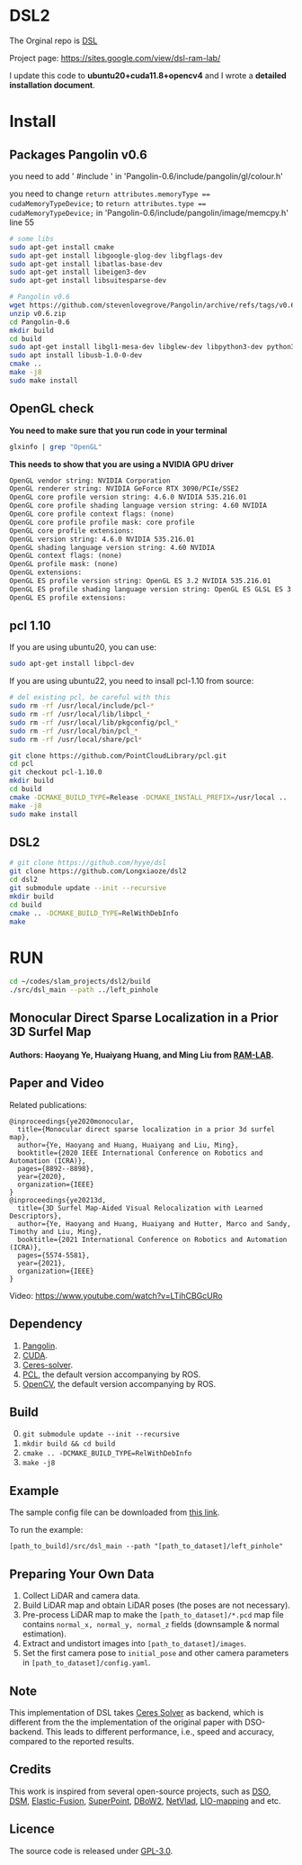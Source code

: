 # DSL2

The Orginal repo is [DSL](https://github.com/hyye/dsl)

Project page: https://sites.google.com/view/dsl-ram-lab/

I update this code to **ubuntu20+cuda11.8+opencv4** and I wrote a **detailed installation document**.

# Install
## Packages Pangolin v0.6
you need to add ' #include<limits> ' in 'Pangolin-0.6/include/pangolin/gl/colour.h'

you need to change `return attributes.memoryType == cudaMemoryTypeDevice;` to `return attributes.type == cudaMemoryTypeDevice;`  in 'Pangolin-0.6/include/pangolin/image/memcpy.h' line 55

``` bash
# some libs
sudo apt-get install cmake
sudo apt-get install libgoogle-glog-dev libgflags-dev
sudo apt-get install libatlas-base-dev
sudo apt-get install libeigen3-dev
sudo apt-get install libsuitesparse-dev

# Pangolin v0.6
wget https://github.com/stevenlovegrove/Pangolin/archive/refs/tags/v0.6.zip
unzip v0.6.zip
cd Pangolin-0.6
mkdir build
cd build
sudo apt-get install libgl1-mesa-dev libglew-dev libpython3-dev python3-numpy cmake ffmpeg libavcodec-dev libavutil-dev libavformat-dev libswscale-dev libjpeg-dev libpng-dev libtiff-dev libopenexr-dev
sudo apt install libusb-1.0-0-dev
cmake ..
make -j8
sudo make install
```

## OpenGL check
**You need to make sure that you run code in your terminal**
``` bash
glxinfo | grep "OpenGL"
```
**This needs to show that you are using a NVIDIA GPU driver**
``` html
OpenGL vendor string: NVIDIA Corporation
OpenGL renderer string: NVIDIA GeForce RTX 3090/PCIe/SSE2
OpenGL core profile version string: 4.6.0 NVIDIA 535.216.01
OpenGL core profile shading language version string: 4.60 NVIDIA
OpenGL core profile context flags: (none)
OpenGL core profile profile mask: core profile
OpenGL core profile extensions:
OpenGL version string: 4.6.0 NVIDIA 535.216.01
OpenGL shading language version string: 4.60 NVIDIA
OpenGL context flags: (none)
OpenGL profile mask: (none)
OpenGL extensions:
OpenGL ES profile version string: OpenGL ES 3.2 NVIDIA 535.216.01
OpenGL ES profile shading language version string: OpenGL ES GLSL ES 3.20
OpenGL ES profile extensions:

```

## pcl 1.10
If you are using ubuntu20, you can use:
``` bash
sudo apt-get install libpcl-dev
```

If you are using ubuntu22, you need to insall pcl-1.10 from source:
``` bash
# del existing pcl, be careful with this
sudo rm -rf /usr/local/include/pcl-*
sudo rm -rf /usr/local/lib/libpcl_*
sudo rm -rf /usr/local/lib/pkgconfig/pcl_*
sudo rm -rf /usr/local/bin/pcl_*
sudo rm -rf /usr/local/share/pcl*

git clone https://github.com/PointCloudLibrary/pcl.git
cd pcl
git checkout pcl-1.10.0
mkdir build
cd build
cmake -DCMAKE_BUILD_TYPE=Release -DCMAKE_INSTALL_PREFIX=/usr/local ..
make -j8
sudo make install
```

## DSL2
``` bash
# git clone https://github.com/hyye/dsl
git clone https://github.com/Longxiaoze/dsl2
cd dsl2
git submodule update --init --recursive
mkdir build
cd build
cmake .. -DCMAKE_BUILD_TYPE=RelWithDebInfo
make
```


# RUN
``` bash
cd ~/codes/slam_projects/dsl2/build
./src/dsl_main --path ../left_pinhole
```


## Monocular Direct Sparse Localization in a Prior 3D Surfel Map
#### Authors: Haoyang Ye, Huaiyang Huang, and Ming Liu from [RAM-LAB](https://ram-lab.com/).

## Paper and Video
Related publications:
```
@inproceedings{ye2020monocular,
  title={Monocular direct sparse localization in a prior 3d surfel map},
  author={Ye, Haoyang and Huang, Huaiyang and Liu, Ming},
  booktitle={2020 IEEE International Conference on Robotics and Automation (ICRA)},
  pages={8892--8898},
  year={2020},
  organization={IEEE}
}
@inproceedings{ye20213d,
  title={3D Surfel Map-Aided Visual Relocalization with Learned Descriptors},
  author={Ye, Haoyang and Huang, Huaiyang and Hutter, Marco and Sandy, Timothy and Liu, Ming},
  booktitle={2021 International Conference on Robotics and Automation (ICRA)},
  pages={5574-5581},
  year={2021},
  organization={IEEE}
}
```
Video:
https://www.youtube.com/watch?v=LTihCBGcURo

## Dependency
1. [Pangolin](https://github.com/stevenlovegrove/Pangolin).
2. [CUDA](https://developer.nvidia.com/cuda-downloads?target_os=Linux&target_arch=x86_64&target_distro=Ubuntu&target_version=1804&target_type=deblocal).
3. [Ceres-solver](http://ceres-solver.org/installation.html#linux).
4. [PCL](http://www.pointclouds.org/downloads/), the default version accompanying by ROS.
5. [OpenCV](https://docs.opencv.org/master/d7/d9f/tutorial_linux_install.html), the default version accompanying by ROS.

## Build
0. `git submodule update --init --recursive`
1. `mkdir build && cd build`
2. `cmake .. -DCMAKE_BUILD_TYPE=RelWithDebInfo` 
3. `make -j8`

## Example
The sample config file can be downloaded from [this link](https://hkustconnect-my.sharepoint.com/:u:/g/personal/hyeab_connect_ust_hk/EXDlfYJgCclHuxvTiEcfpbIBJmNAwdE1soquwUeHGuaItw?e=63oiEP).

To run the example:
```shell
[path_to_build]/src/dsl_main --path "[path_to_dataset]/left_pinhole"
```

## Preparing Your Own Data
1. Collect LiDAR and camera data.
2. Build LiDAR map and obtain LiDAR poses (the poses are not necessary).
3. Pre-process LiDAR map to make the `[path_to_dataset]/*.pcd` map file contains `normal_x, normal_y, normal_z` fields (downsample & normal estimation).
4. Extract and undistort images into `[path_to_dataset]/images`.
5. Set the first camera pose to `initial_pose` and other camera parameters in `[path_to_dataset]/config.yaml`.

## Note
This implementation of DSL takes [Ceres Solver](http://ceres-solver.org/) as backend, which is different from the the implementation of the original paper with DSO-backend. This leads to different performance, i.e., speed and accuracy, compared to the reported results.

## Credits
This work is inspired from several open-source projects, such as [DSO](https://github.com/JakobEngel/dso), [DSM](https://github.com/jzubizarreta/dsm), [Elastic-Fusion](https://github.com/mp3guy/ElasticFusion), [SuperPoint](https://github.com/magicleap/SuperPointPretrainedNetwork), [DBoW2](https://github.com/dorian3d/DBoW2), [NetVlad](https://www.di.ens.fr/willow/research/netvlad/), [LIO-mapping](https://github.com/hyye/lio-mapping) and etc.

## Licence
The source code is released under [GPL-3.0](https://www.gnu.org/licenses/).
